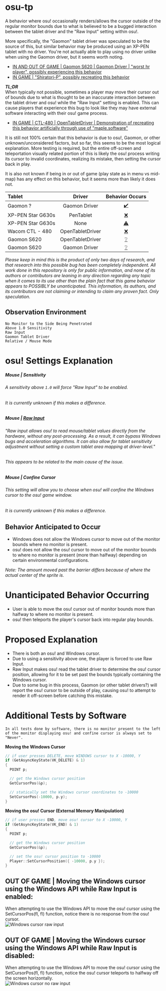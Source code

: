 # osu-tp

A behavior where osu! occasionally renders/allows the cursor outside of the regular monitor bounds due to what is believed to be a bugged interaction between the tablet driver and the "Raw Input" setting within osu!.

More specifically, the "Gaomon" tablet driver was speculated to be the source of this, but similar behavior may be produced using an XP-PEN tablet with no driver. You're not actually able to play using no driver unlike when using the Gaomon driver, but it seems worth noting.

- [IN AND OUT OF GAME | Gaomon S620 | Gaomon Driver | "worst hr player", possibly experiencing this behavior](https://streamable.com/pssvvk)
- [IN GAME | "Shiratori-P", possibly recreating this behavior](https://www.youtube.com/watch?v=OTuvFCODsbY)

***TL;DR***  
When typically not possible, sometimes a player may move their cursor out of bounds due to what is thought to be an inaccurate interaction between the tablet driver and osu! while the "Raw Input" setting is enabled. This can cause players that experience this bug to look like they may have external software interacting with their osu! game process.

- [IN GAME | CTL-480 | OpenTabletDriver | Demonstration of recreating this behavior artificially through use of "maple.software"](https://streamable.com/itnxj6)

It is still not 100% certain that this behavior is due to osu!, Gaomon, or other unknown/unconsidered factors, but so far, this seems to be the most logical explanation. More testing is required, but the entire off-screen and teleportation visually related portion of this is likely the osu! process writing its cursor to invalid coordinates, realizing its mistake, then setting the cursor back in play.

It is also not known if being in or out of game (play state as in menu vs mid-map) has any effect on this behavior, but it seems more than likely it does not.

| Tablet            | Driver           | Behavior Occurs |
| :---------------- | :--------------: | :-----: |
| Gaomon ?          | Gaomon Driver    | [✔️](https://www.youtube.com/watch?v=OTuvFCODsbY) |
| XP-PEN Star G630s | PenTablet        | [❌](https://youtu.be/n3PcbDo6324)                |
| XP-PEN Star G630s | None             | [⚠️](https://youtu.be/PUQRm2EHhRE)                |
| Wacom CTL - 480   | OpenTabletDriver | [❌](https://youtu.be/AZfd7HCz8T0)                |
| Gaomon S620       | OpenTabletDriver | [❔]()                                             |
| Gaomon S620       | Gaomon Driver    | [❔]()                                             |


*Please keep in mind this is the product of only two days of research, and that research into this possible bug has been completely independent. All work done in this repository is only for public information, and none of its authors or contributors are leaning in any direction regarding any topic when it comes to its use other than the plain fact that this game behavior appears to POSSIBLY be unanticipated. This information, its authors, and its contributors are not claiming or intending to claim any proven fact. Only speculation.*

## Observation Environment
```
No Monitor to the Side Being Penetrated
Above 1.0 Sensitivity
Raw Input
Gaomon Tablet Driver
Relative / Mouse Mode
```

# osu! Settings Explanation

##### Mouse | Sensitivity  
###### A sensitivity above `1.0` will force "Raw Input" to be enabled.  
###### It is currently unknown if this makes a difference.  

##### Mouse | [Raw Input](https://osu.ppy.sh/community/forums/topics/187785?n=1)
###### "Raw input allows osu! to read mouse/tablet values directly from the hardware, without any post-processing. As a result, it can bypass Windows bugs and acceleration algorithms. It can also allow for tablet sensitivity adjustment without setting a custom tablet area mapping at driver-level."
###### This appears to be related to the main cause of the issue.

##### Mouse | Confine Cursor
###### This setting will allow you to choose when osu! will confine the Windows cursor to the osu! game window.
###### It is currently unknown if this makes a difference.  

## Behavior Anticipated to Occur  
- Windows does not allow the Windows cursor to move out of the monitor bounds where no monitor is present.  
- osu! does not allow the osu! cursor to move out of the monitor bounds to where no monitor is present (more than halfway) depending on certain environmental configurations.  

*Note: The amount moved past the barrier differs because of where the actual center of the sprite is.*  

# Unanticipated Behavior Occurring  
- User is able to move the osu! cursor out of monitor bounds more than halfway to where no monitor is present.
- osu! then teleports the player's cursor back into regular play bounds.

# Proposed Explanation
- There is both an osu! and Windows cursor.
- Due to using a sensitivity above one, the player is forced to use Raw Input.
- Raw Input makes osu! read the tablet driver to determine the osu! cursor position, allowing for it to be set past the bounds typically containing the Windows cursor.
- Due to some bug in this process, Gaomon (or other tablet drivers?) will report the osu! cursor to be outside of play, causing osu! to attempt to render it off-screen before catching this mistake.

# Additional Tests by Software
`In all tests done by software, there is no monitor present to the left of the monitor displaying osu! and confine cursor is always set to "Never".`

**Moving the Windows Cursor**
```c++
// if user presses DELETE, move WINDOWS cursor to X -10000, Y
if (GetAsyncKeyState(VK_DELETE) & 1)
{
  POINT p;

  // get the Windows cursor position
  GetCursorPos(&p);

  // statically set the Windows cursor coordinates to -10000
  SetCursorPos(-10000, p.y);
}
```

**Moving the osu! Cursor (External Memory Manipulation)** 
```c++
// if user presses END, move osu! cursor to X -10000, Y
if (GetAsyncKeyState(VK_END) & 1)
{
  POINT p;

  // get the Windows cursor position
  GetCursorPos(&p);

  // set the osu! cursor position to -10000
  Player::SetCursorPosition({ -10000, p.y });
}
```

## OUT OF GAME | Moving the Windows cursor using the Windows API while Raw Input is enabled:
When attempting to use the Windows API to move the osu! cursor using the SetCursorPos(fl, fl) function, notice there is no response from the osu! cursor.  
![Windows cursor raw input](https://cdn.discordapp.com/attachments/731235337073852436/1243736240868687982/windows_cursor_raw_input.gif?ex=66528f23&is=66513da3&hm=95ea739862db5df355f10d2e8ec112e2aadde12b8e5fb688b43e259b8e3615f7)

## OUT OF GAME | Moving the Windows cursor using the Windows API while Raw Input is disabled:
When attempting to use the Windows API to move the osu! cursor using the SetCursorPos(fl, fl) function, notice the osu! cursor teleports to halfway off the screen horizontally.  
![Windows cursor no raw input](https://cdn.discordapp.com/attachments/731235337073852436/1243736255481774161/windows_cursor_no_raw_input.gif?ex=66528f26&is=66513da6&hm=da0df6a4826d13fcaf87689c794e28c4d2468a313038fb07cf009d67aea4131c&)
